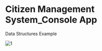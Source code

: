 # Citizen Management System_Console App
Data Structures Example

![1](https://user-images.githubusercontent.com/46905124/89893827-bf30ea80-dbe1-11ea-973b-e28141ff9755.JPG)
